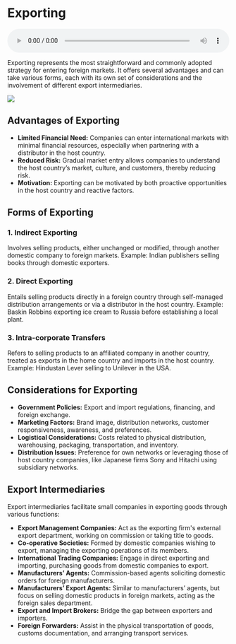 # Exporting

<audio controls style="width: 100%;">
  <source src="../../../../../audio/4th_sem/GB/Unit-2 Modes of Entering Global Business/2.c Exporting.mp3" type="audio/mpeg">
  Your browser does not support the audio element.
</audio>


Exporting represents the most straightforward and commonly adopted strategy for entering foreign markets. It offers several advantages and can take various forms, each with its own set of considerations and the involvement of different export intermediaries.

![](https://www.investopedia.com/thmb/HOucZoBVgCqhG-lFej63FNbrY_E=/1500x0/filters:no_upscale():max_bytes(150000):strip_icc()/export.asp-final-b6a4a3af93a5427e85efce9c6aba9cab.jpg)

## Advantages of Exporting

- **Limited Financial Need:** Companies can enter international markets with minimal financial resources, especially when partnering with a distributor in the host country.
- **Reduced Risk:** Gradual market entry allows companies to understand the host country’s market, culture, and customers, thereby reducing risk.
- **Motivation:** Exporting can be motivated by both proactive opportunities in the host country and reactive factors.

## Forms of Exporting

### 1. Indirect Exporting

Involves selling products, either unchanged or modified, through another domestic company to foreign markets. Example: Indian publishers selling books through domestic exporters.

### 2. Direct Exporting

Entails selling products directly in a foreign country through self-managed distribution arrangements or via a distributor in the host country. Example: Baskin Robbins exporting ice cream to Russia before establishing a local plant.

### 3. Intra-corporate Transfers

Refers to selling products to an affiliated company in another country, treated as exports in the home country and imports in the host country. Example: Hindustan Lever selling to Unilever in the USA.

## Considerations for Exporting

- **Government Policies:** Export and import regulations, financing, and foreign exchange.
- **Marketing Factors:** Brand image, distribution networks, customer responsiveness, awareness, and preferences.
- **Logistical Considerations:** Costs related to physical distribution, warehousing, packaging, transportation, and inventory.
- **Distribution Issues:** Preference for own networks or leveraging those of host country companies, like Japanese firms Sony and Hitachi using subsidiary networks.

## Export Intermediaries

Export intermediaries facilitate small companies in exporting goods through various functions:

- **Export Management Companies:** Act as the exporting firm's external export department, working on commission or taking title to goods.
- **Co-operative Societies:** Formed by domestic companies wishing to export, managing the exporting operations of its members.
- **International Trading Companies:** Engage in direct exporting and importing, purchasing goods from domestic companies to export.
- **Manufacturers’ Agents:** Commission-based agents soliciting domestic orders for foreign manufacturers.
- **Manufacturers’ Export Agents:** Similar to manufacturers’ agents, but focus on selling domestic products in foreign markets, acting as the foreign sales department.
- **Export and Import Brokers:** Bridge the gap between exporters and importers.
- **Foreign Forwarders:** Assist in the physical transportation of goods, customs documentation, and arranging transport services.
